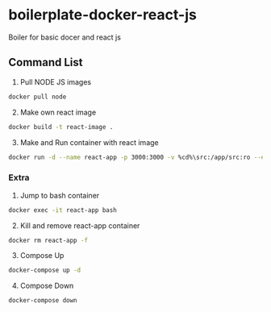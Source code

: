 # boilerplate-docker-react-js
Boiler for basic docer and react js

## Command List
1. Pull NODE JS images
```bash
docker pull node
```

2. Make own react image
```bash
docker build -t react-image .
```

3. Make and Run container with react image
```bash
docker run -d --name react-app -p 3000:3000 -v %cd%\src:/app/src:ro --env-file ./.env -it react-image
```

### Extra

1. Jump to bash container
```bash
docker exec -it react-app bash
```

2. Kill and remove react-app container
```bash
docker rm react-app -f
```

3. Compose Up
```bash
docker-compose up -d
```

4. Compose Down
```bash
docker-compose down
```
